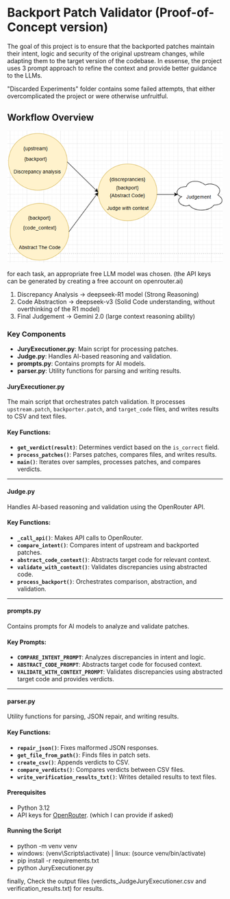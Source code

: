 # Backport Patch Validator (Proof-of-Concept version)

The goal of this project is to ensure that the backported patches maintain their intent, logic and security of the original upstream changes, while adapting them to the target version of the codebase. In essense, the project uses 3 prompt approach to refine the context and provide better guidance to the LLMs. 

"Discarded Experiments" folder contains some failed attempts, that either overcomplicated the project or were otherwise unfruitful. 

## Workflow Overview
![Basic Graph](imgs/Basic_Graph.png)

for each task, an appropriate free LLM model was chosen. (the API keys can be generated by creating a free account on openrouter.ai)
1) Discrepancy Analysis -> deepseek-R1 model (Strong Reasoning)
2) Code Abstraction -> deepseek-v3 (Solid Code understanding, without overthinking of the R1 model) 
3) Final Judgement -> Gemini 2.0 (large context reasoning ability)


### Key Components
- **JuryExecutioner.py**: Main script for processing patches.
- **Judge.py**: Handles AI-based reasoning and validation.
- **prompts.py**: Contains prompts for AI models.
- **parser.py**: Utility functions for parsing and writing results.

#### **JuryExecutioner.py**
The main script that orchestrates patch validation. It processes `upstream.patch`, `backporter.patch`, and `target_code` files, and writes results to CSV and text files.

#### Key Functions:
- **`get_verdict(result)`**: Determines verdict based on the `is_correct` field.
- **`process_patches()`**: Parses patches, compares files, and writes results.
- **`main()`**: Iterates over samples, processes patches, and compares verdicts.

---

#### **Judge.py**
Handles AI-based reasoning and validation using the OpenRouter API.

#### Key Functions:
- **`_call_api()`**: Makes API calls to OpenRouter.
- **`compare_intent()`**: Compares intent of upstream and backported patches.
- **`abstract_code_context()`**: Abstracts target code for relevant context.
- **`validate_with_context()`**: Validates discrepancies using abstracted code.
- **`process_backport()`**: Orchestrates comparison, abstraction, and validation.

---

#### **prompts.py**
Contains prompts for AI models to analyze and validate patches.

#### Key Prompts:
- **`COMPARE_INTENT_PROMPT`**: Analyzes discrepancies in intent and logic.
- **`ABSTRACT_CODE_PROMPT`**: Abstracts target code for focused context.
- **`VALIDATE_WITH_CONTEXT_PROMPT`**: Validates discrepancies using abstracted target code and provides verdicts.

---

#### **parser.py**
Utility functions for parsing, JSON repair, and writing results.

#### Key Functions:
- **`repair_json()`**: Fixes malformed JSON responses.
- **`get_file_from_path()`**: Finds files in patch sets.
- **`create_csv()`**: Appends verdicts to CSV.
- **`compare_verdicts()`**: Compares verdicts between CSV files.
- **`write_verification_results_txt()`**: Writes detailed results to text files.

#### Prerequisites
 - Python 3.12
 - API keys for [OpenRouter](https://openrouter.ai/). (which I can provide if asked)

#### Running the Script
- python -m venv venv
- windows: (venv\Scripts\activate) | linux: (source venv/bin/activate)
- pip install -r requirements.txt
- python JuryExecutioner.py

finally, Check the output files (verdicts_JudgeJuryExecutioner.csv and verification_results.txt) for results.

